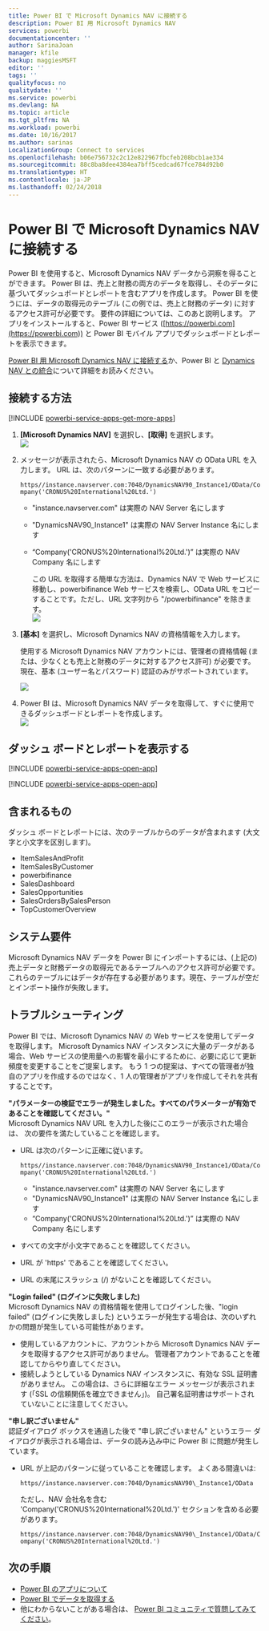 ```yaml
---
title: Power BI で Microsoft Dynamics NAV に接続する
description: Power BI 用 Microsoft Dynamics NAV
services: powerbi
documentationcenter: ''
author: SarinaJoan
manager: kfile
backup: maggiesMSFT
editor: ''
tags: ''
qualityfocus: no
qualitydate: ''
ms.service: powerbi
ms.devlang: NA
ms.topic: article
ms.tgt_pltfrm: NA
ms.workload: powerbi
ms.date: 10/16/2017
ms.author: sarinas
LocalizationGroup: Connect to services
ms.openlocfilehash: b06e756732c2c12e822967fbcfeb208bcb1ae334
ms.sourcegitcommit: 88c8ba8dee4384ea7bff5cedcad67fce784d92b0
ms.translationtype: HT
ms.contentlocale: ja-JP
ms.lasthandoff: 02/24/2018
---
```

# <a name="connect-to-microsoft-dynamics-nav-with-power-bi"></a>Power BI で Microsoft Dynamics NAV に接続する
Power BI を使用すると、Microsoft Dynamics NAV データから洞察を得ることができます。 Power BI は、売上と財務の両方のデータを取得し、そのデータに基づいてダッシュボードとレポートを含むアプリを作成します。 Power BI を使うには、データの取得元のテーブル (この例では、売上と財務のデータ) に対するアクセス許可が必要です。 要件の詳細については、このあと説明します。 アプリをインストールすると、Power BI サービス ([https://powerbi.com](https://powerbi.com)) と Power BI モバイル アプリでダッシュボードとレポートを表示できます。 

[Power BI 用 Microsoft Dynamics NAV に接続する](https://app.powerbi.com/getdata/services/microsoft-dynamics-nav)か、Power BI と [Dynamics NAV との統合](https://powerbi.microsoft.com/integrations/microsoft-dynamics-nav)について詳細をお読みください。

## <a name="how-to-connect"></a>接続する方法
[!INCLUDE [powerbi-service-apps-get-more-apps](./includes/powerbi-service-apps-get-more-apps.md)]

1. **[Microsoft Dynamics NAV]** を選択し、**[取得]** を選択します。  
   ![](media/service-connect-to-microsoft-dynamics-nav/mdnav.png)
2. メッセージが表示されたら、Microsoft Dynamics NAV の OData URL を入力します。 URL は、次のパターンに一致する必要があります。
   
    `https//instance.navserver.com:7048/DynamicsNAV90_Instance1/OData/Company('CRONUS%20International%20Ltd.')`
   
   * "instance.navserver.com" は実際の NAV Server 名にします
   * "DynamicsNAV90\_Instance1" は実際の NAV Server Instance 名にします
   * “Company('CRONUS%20International%20Ltd.')” は実際の NAV Company 名にします
     
     この URL を取得する簡単な方法は、Dynamics NAV で Web サービスに移動し、powerbifinance Web サービスを検索し、OData URL をコピーすることです。ただし、URL 文字列から "/powerbifinance" を除きます。  
     ![](media/service-connect-to-microsoft-dynamics-nav/param.png)
3. **[基本]** を選択し、Microsoft Dynamics NAV の資格情報を入力します。
   
    使用する Microsoft Dynamics NAV アカウントには、管理者の資格情報 (または、少なくとも売上と財務のデータに対するアクセス許可) が必要です。  現在、基本 (ユーザー名とパスワード) 認証のみがサポートされています。
   
    ![](media/service-connect-to-microsoft-dynamics-nav/creds.png)
4. Power BI は、Microsoft Dynamics NAV データを取得して、すぐに使用できるダッシュボードとレポートを作成します。   
   ![](media/service-connect-to-microsoft-dynamics-nav/dashboard.png)

## <a name="view-the-dashboard-and-reports"></a>ダッシュ ボードとレポートを表示する
[!INCLUDE [powerbi-service-apps-open-app](./includes/powerbi-service-apps-open-app.md)]

[!INCLUDE [powerbi-service-apps-open-app](./includes/powerbi-service-apps-what-now.md)]

## <a name="whats-included"></a>含まれるもの
ダッシュ ボードとレポートには、次のテーブルからのデータが含まれます (大文字と小文字を区別します)。  

* ItemSalesAndProfit  
* ItemSalesByCustomer  
* powerbifinance  
* SalesDashboard  
* SalesOpportunities  
* SalesOrdersBySalesPerson  
* TopCustomerOverview  

## <a name="system-requirements"></a>システム要件
Microsoft Dynamics NAV データを Power BI にインポートするには、(上記の) 売上データと財務データの取得元であるテーブルへのアクセス許可が必要です。 これらのテーブルにはデータが存在する必要があります。現在、テーブルが空だとインポート操作が失敗します。

## <a name="troubleshooting"></a>トラブルシューティング
Power BI では、Microsoft Dynamics NAV の Web サービスを使用してデータを取得します。 Microsoft Dynamics NAV インスタンスに大量のデータがある場合、Web サービスの使用量への影響を最小にするために、必要に応じて更新頻度を変更することをご提案します。 もう 1 つの提案は、すべての管理者が独自のアプリを作成するのではなく、1 人の管理者がアプリを作成してそれを共有することです。

**"パラメーターの検証でエラーが発生しました。すべてのパラメーターが有効であることを確認してください。"**  
Microsoft Dynamics NAV URL を入力した後にこのエラーが表示された場合は、 次の要件を満たしていることを確認します。

* URL は次のパターンに正確に従います。
  
    `https//instance.navserver.com:7048/DynamicsNAV90_Instance1/OData/Company('CRONUS%20International%20Ltd.')`
  
  * "instance.navserver.com" は実際の NAV Server 名にします
  * "DynamicsNAV90\_Instance1" は実際の NAV Server Instance 名にします
  * “Company('CRONUS%20International%20Ltd.')” は実際の NAV Company 名にします
* すべての文字が小文字であることを確認してください。  
* URL が 'https' であることを確認してください。  
* URL の末尾にスラッシュ (/) がないことを確認してください。

**"Login failed" (ログインに失敗しました)**  
Microsoft Dynamics NAV の資格情報を使用してログインした後、"login failed" (ログインに失敗しました) というエラーが発生する場合は、次のいずれかの問題が発生している可能性があります。

* 使用しているアカウントに、アカウントから Microsoft Dynamics NAV データを取得するアクセス許可がありません。 管理者アカウントであることを確認してからやり直してください。
* 接続しようとしている Dynamics NAV インスタンスに、有効な SSL 証明書がありません。 この場合は、さらに詳細なエラー メッセージが表示されます (「SSL の信頼関係を確立できません」)。 自己署名証明書はサポートされていないことに注意してください。

**"申し訳ございません"**  
認証ダイアログ ボックスを通過した後で "申し訳ございません" というエラー ダイアログが表示される場合は、データの読み込み中に Power BI に問題が発生しています。

* URL が上記のパターンに従っていることを確認します。 よくある間違いは:
  
    `https//instance.navserver.com:7048/DynamicsNAV90\_Instance1/OData`
  
    ただし、NAV 会社名を含む 'Company('CRONUS%20International%20Ltd.')' セクションを含める必要があります。
  
    `https//instance.navserver.com:7048/DynamicsNAV90\_Instance1/OData/Company('CRONUS%20International%20Ltd.')`

## <a name="next-steps"></a>次の手順
* [Power BI のアプリについて](service-install-use-apps.md)
* [Power BI でデータを取得する](service-get-data.md)
* 他にわからないことがある場合は、 [Power BI コミュニティで質問してみてください](http://community.powerbi.com/)。

